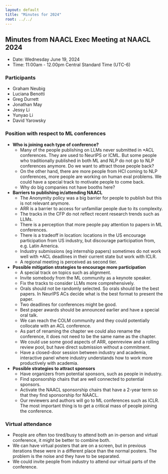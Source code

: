 ```yaml
---
layout: default
title: "Minutes for 2024"
root: ../../
---
```


Minutes from NAACL Exec Meeting at NAACL 2024
--------------------------------
- Date: Wednesday June 19, 2024
- Time: 11:00am - 12.00pm Central Standard Time (UTC-6)

### Participants

+ Graham Neubig
+ Luciana Benotti 
+ Greg Durrett
+ Jonathan May
+ Jessy Li 
+ Yunyao Li
+ David Yarowsky 

### Position with respect to ML conferences

+  **Who is joining each type of conference?**
    +  Many of the people publishing on LLMs never submitted in \*ACL conferences. They are used to NeurIPS or ICML. But some people who traditionally published in both ML and NLP do not go to NLP conferences anymore. Do we want to attract those people back?
    +  On the other hand, there are more people from HCI coming to NLP conferences, more people are working on human eval problems. We could have a special track to motivate people to come back.
    +  Why do big companies not have booths here?
+  **Barriers to publishing in/attending NAACL**
    +  The Anonymity policy was a big barrier for people to publish but this is not relevant anymore.
    +  ARR is a barrier to access for unfamiliar people due to its complexity.
    +  The tracks in the CFP do not reflect recent research trends such as LLMs.
    +  There is a perception that more people pay attention to papers in ML conferences.
    +  There is a tradeoff in location: locations in the US encourage participation from US industry, but discourage participation from, e.g. Latin America.
    +  Industry submissions (eg internship papers) sometimes do not work well with \*ACL deadlines in their current state but work with ICLR.
    +  A regional meeting is perceived as second tier. 
+  **Possible mitigation strategies to encourage more participation**
    +  A special track on topics such as alignment. 
    +  Invite somebody from the ML community as a keynote speaker. 
    +  Fix the tracks to consider LLMs more comprehensively.
    +  Orals should not be randomly selected. So orals should be the best papers. In NeurIPS ACs decide what is the best format to present the paper. 
    +  Two deadlines for conferences might be good. 
    +  Best paper awards should be announced earlier and have a special oral talk.
    +  We can reach the COLM community and they could potentially collocate with an ACL conference. 
    +  As part of renaming the chapter we could also rename the conference, it does not need to be the same name as the chapter. 
    +  We could use some good aspects of ARR, openreview and a rolling review pool, but have direct submission without a commitment.  
    +  Have a closed-door session between industry and academia, interactive panel where industry understands how to work more productively with academia. 
+  **Possible strategies to attract sponsors**
    +  Have organizers from potential sponsors, such as people in industry. 
    +  Find sponsorship chairs that are well connected to potential sponsors. 
    +  Activate the NAACL sponsorship chairs that have a 2-year term so that they find sponsorship for NAACL.
    +  Our reviewers and authors will go to ML conferences such as ICLR. The most important thing is to get a critical mass of people joining the conference.

### Virtual attendance
+  People are often too tired/busy to attend both an in-person and virtual conference, it might be better to combine both.
+  We can have virtual posters that are on a screen, but in previous iterations these were in a different place than the normal posters. The problem is the noise and they have to be separated. 
+  We could invite people from industry to attend our virtual parts of the conference.
